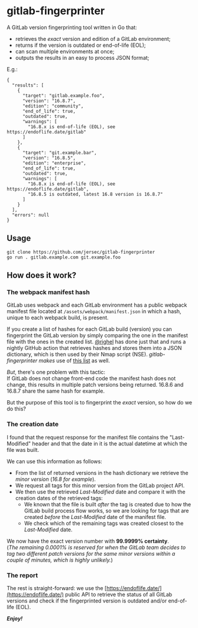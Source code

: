 # gitlab-fingerprinter

A GitLab version fingerprinting tool written in Go that:
- retrieves the *exact* version and edition of a GitLab environment;
- returns if the version is outdated or end-of-life (EOL);
- can scan multiple environments at once;
- outputs the results in an easy to process JSON format;

E.g.:
```
{
  "results": [
    {
      "target": "gitlab.example.foo",
      "version": "16.8.7",
      "edition": "community",
      "end_of_life": true,
      "outdated": true,
      "warnings": [
        "16.8.x is end-of-life (EOL), see https://endoflife.date/gitlab"
      ]
    },
    {
      "target": "git.example.bar",
      "version": "16.8.5",
      "edition": "enterprise",
      "end_of_life": true,
      "outdated": true,
      "warnings": [
        "16.8.x is end-of-life (EOL), see https://endoflife.date/gitlab",
        "16.8.5 is outdated, latest 16.8 version is 16.8.7"
      ]
    }
  ],
  "errors": null
}
```


## Usage

```
git clone https://github.com/jersec/gitlab-fingerprinter
go run . gitlab.example.com git.example.foo
```

## How does it work?

### The webpack manifest hash

GitLab uses webpack and each GitLab environment has a public webpack manifest file located at `/assets/webpack/manifest.json` in which a hash, unique to each webpack build, is present.

If you create a list of hashes for each GitLab build (version) you can fingerprint the GitLab version by simply comparing the one in the manifest file with the ones in the created list. [@righel](https://github.com/righel/else) has done just that and runs a nightly GitHub action that retrieves hashes and stores them into a JSON dictionary, which is then used by their Nmap script (NSE). *gitlab-fingerprinter makes* use of [this list](https://raw.githubusercontent.com/righel/gitlab-version-nse/main/gitlab_hashes.json) as well.

*But*, there's one problem with this tactic:  
If GitLab does not change front-end code the manifest hash does not change, this results in multiple patch versions being returned. 16.8.6 and 16.8.7 share the same hash for example.

But the purpose of this tool is to fingerprint the *exact* version, so how do we do this?

### The creation date

I found that the request response for the manifest file contains the "Last-Modified" header and that the date in it is the actual datetime at which the file was built.

We can use this information as follows:
- From the list of returned versions in the hash dictionary we retrieve the *minor version* (*16.8 for example*).
- We request all tags for this minor version from the GitLab project API.
- We then use the retrieved *Last-Modified* date and compare it with the creation dates of the retrieved tags:
    - We known that the file is built *after* the tag is created due to how the GitLab build process flow works, so we are looking for tags that are created *before* the *Last-Modified* date of the manifest file.
    - We check which of the remaining tags was created closest to the *Last-Modified* date.

We now have the exact version number with **99.9999% certainty**.  
(*The remaining 0.0001% is reserved for when the GitLab team decides to tag two different patch versions for the same minor versions within a couple of minutes, which is highly unlikely.*)

### The report

The rest is straight-forward: we use the [https://endoflife.date/](https://endoflife.date/) public API to retrieve the status of all GitLab versions and check if the fingerprinted version is outdated and/or end-of-life (EOL).


***Enjoy!***
